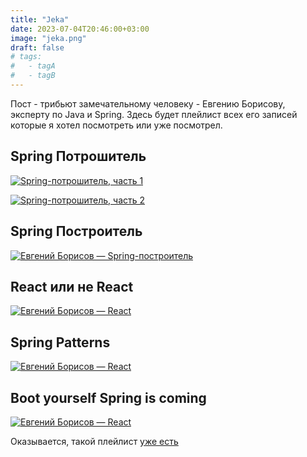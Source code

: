 ```yaml
---
title: "Jeka"
date: 2023-07-04T20:46:00+03:00
image: "jeka.png"
draft: false
# tags:
#   - tagA
#   - tagB
---
```


Пост - трибьют замечательному человеку - Евгению Борисову, эксперту по Java и Spring.
Здесь будет плейлист всех его записей которые я хотел посмотреть или уже посмотрел.


## Spring Потрошитель 

[![Spring-потрошитель, часть 1](https://i.ytimg.com/vi_webp/BmBr5diz8WA/maxresdefault.webp)](https://www.youtube.com/watch?v=BmBr5diz8WA)

[![Spring-потрошитель, часть 2](https://i.ytimg.com/vi_webp/cou_qomYLNU/maxresdefault.webp)](https://www.youtube.com/watch?v=cou_qomYLNU)


## Spring Построитель

[![Евгений Борисов — Spring-построитель](https://i.ytimg.com/vi_webp/rd6wxPzXQvo/maxresdefault.webp)](https://www.youtube.com/watch?v=rd6wxPzXQvo)


## React или не React

[![Евгений Борисов — React](https://i1.ytimg.com/vi/mX19FWX2_Hs/hqdefault.jpg)](https://www.youtube.com/watch?v=mX19FWX2_Hs)


## Spring Patterns

[![Евгений Борисов — React](https://i1.ytimg.com/vi/GL1txFxswHA/hqdefault.jpg)](https://www.youtube.com/watch?v=GL1txFxswHA)


## Boot yourself Spring is coming

[![Евгений Борисов — React](https://i1.ytimg.com/vi/7Cq5zEm2wq0/hqdefault.jpg)](https://www.youtube.com/watch?v=7Cq5zEm2wq0)



Оказывается, такой плейлист [уже есть](https://www.youtube.com/playlist?list=PL6yLoZ_3Y0HKGL3F7vv2SNSrA3TkbXtBX)